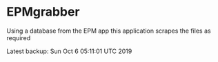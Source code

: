 # EPMgrabber
Using a database from the EPM app this application scrapes the files as required


Latest backup: Sun Oct 6 05:11:01 UTC 2019

